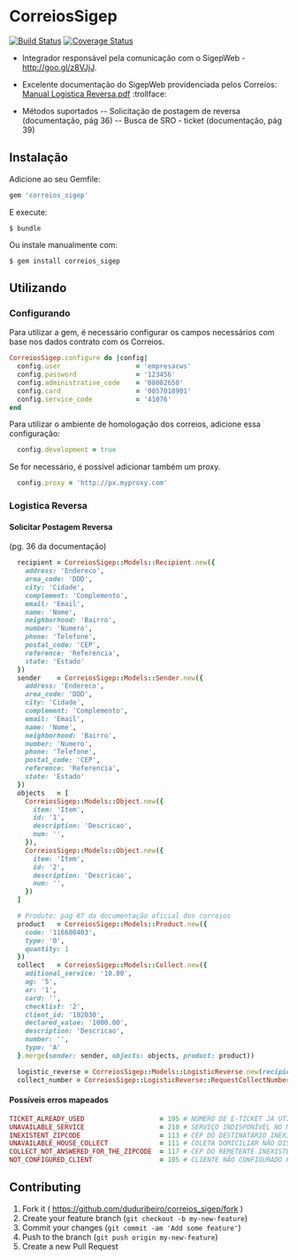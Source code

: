 CorreiosSigep
=============

[![Build Status](https://travis-ci.org/duduribeiro/correios_sigep.svg?branch=master)](https://travis-ci.org/duduribeiro/correios_sigep)
[![Coverage Status](https://coveralls.io/repos/duduribeiro/correios_sigep/badge.svg?branch=master&service=github)](https://coveralls.io/github/duduribeiro/correios_sigep?branch=master)

- Integrador responsável pela comunicação com o SigepWeb - http://goo.gl/z8VJjJ.
- Excelente documentação do SigepWeb providenciada pelos Correios: [Manual Logistica Reversa.pdf](manual_logistica_reversa.pdf) :trollface:

- Métodos suportados
-- Solicitação de postagem de reversa (documentação, pág 36)
-- Busca de SRO - ticket (documentação, pág 39)

## Instalação

Adicione ao seu Gemfile:

```ruby
gem 'correios_sigep'
```

E execute:

    $ bundle

Ou instale manualmente com:

    $ gem install correios_sigep

## Utilizando

### Configurando
Para utilizar a gem, é necessário configurar os campos necessários com base nos dados contrato com os Correios.

```ruby
CorreiosSigep.configure do |config|
  config.user                   = 'empresacws'
  config.password               = '123456'
  config.administrative_code    = '08082650'
  config.card                   = '0057018901'
  config.service_code           = '41076'
end
```

Para utilizar o ambiente de homologação dos correios, adicione essa configuração:

```ruby
  config.development = true
```

Se for necessário, é possível adicionar também um proxy.

```ruby
  config.proxy = 'http://px.myproxy.com'
```

### Logistica Reversa

#### Solicitar Postagem Reversa
(pg. 36 da documentação)

```ruby
  recipient = CorreiosSigep::Models::Recipient.new({
    address: 'Endereco',
    area_code: 'DDD',
    city: 'Cidade',
    complement: 'Complemento',
    email: 'Email',
    name: 'Nome',
    neighborhood: 'Bairro',
    number: 'Numero',
    phone: 'Telefone',
    postal_code: 'CEP',
    reference: 'Referencia',
    state: 'Estado'
  })
  sender    = CorreiosSigep::Models::Sender.new({
    address: 'Endereco',
    area_code: 'DDD',
    city: 'Cidade',
    complement: 'Complemento',
    email: 'Email',
    name: 'Nome',
    neighborhood: 'Bairro',
    number: 'Numero',
    phone: 'Telefone',
    postal_code: 'CEP',
    reference: 'Referencia',
    state: 'Estado'
  })
  objects   = [
    CorreiosSigep::Models::Object.new({
      item: 'Item',
      id: '1',
      description: 'Descricao',
      num: '',
    }),
    CorreiosSigep::Models::Object.new({
      item: 'Item',
      id: '2',
      description: 'Descricao',
      num: '',
    })
  ]

  # Produto: pag 67 da documentação oficial dos correios
  product   = CorreiosSigep::Models::Product.new({
    code: '116600403',
    type: '0',
    quantity: 1
  })
  collect   = CorreiosSigep::Models::Collect.new({
    aditional_service: '10.00',
    ag: '5',
    ar: '1',
    card: '',
    checklist: '2',
    client_id: '102030',
    declared_value: '1000.00',
    description: 'Descricao',
    number: '',
    type: 'A'
  }.merge(sender: sender, objects: objects, product: product))

  logistic_reverse = CorreiosSigep::Models::LogisticReverse.new(recipient: recipient, collect: collect)
  collect_number = CorreiosSigep::LogisticReverse::RequestCollectNumber.new(logistic_reverse).process

```

#### Possíveis erros mapeados
```ruby
TICKET_ALREADY_USED                   = 195 # NÚMERO DE E-TICKET JÁ UTILIZA
UNAVAILABLE_SERVICE                   = 210 # SERVIÇO INDISPONÍVEL NO MOMENTO
INEXISTENT_ZIPCODE                    = 113 # CEP DO DESTINATÁRIO INEXISTENTE
UNAVAILABLE_HOUSE_COLLECT             = 111 # COLETA DOMICILIAR NÃO DISPONÍVEL PARA O SERVIÇO SEDEX 10
COLLECT_NOT_ANSWERED_FOR_THE_ZIPCODE  = 117 # CEP DO REMETENTE INEXISTENTE
NOT_CONFIGURED_CLIENT                 = 105 # CLIENTE NÃO CONFIGURADO PARA USAR O SISTEMA
```

## Contributing

1. Fork it ( https://github.com/duduribeiro/correios_sigep/fork )
2. Create your feature branch (`git checkout -b my-new-feature`)
3. Commit your changes (`git commit -am 'Add some feature'`)
4. Push to the branch (`git push origin my-new-feature`)
5. Create a new Pull Request
